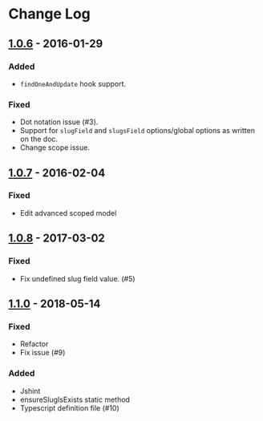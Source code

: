 # Change Log

## [1.0.6] - 2016-01-29

### Added

* `findOneAndUpdate` hook support.

### Fixed

* Dot notation issue (#3).
* Support for `slugField` and `slugsField` options/global options as written on the doc.
* Change scope issue.

## [1.0.7] - 2016-02-04

### Fixed

* Edit advanced scoped model

## [1.0.8] - 2017-03-02

### Fixed

* Fix undefined slug field value. (#5)

## [1.1.0] - 2018-05-14

### Fixed

* Refactor
* Fix issue (#9)

### Added

* Jshint
* ensureSlugIsExists static method
* Typescript definition file (#10)

[1.0.6]: https://github.com/budiadiono/mongoose-slug-hero/compare/cf470915502218ff38227cd52ba710702ae23d1d...c3ce00b4c08ff913b3517f2c906d3e1edb106c8e
[1.0.7]: https://github.com/budiadiono/mongoose-slug-hero/compare/v1.0.6...v1.0.7
[1.0.8]: https://github.com/budiadiono/mongoose-slug-hero/compare/v1.0.7...v1.0.8
[1.1.0]: https://github.com/budiadiono/mongoose-slug-hero/compare/v1.0.8...v1.1.0
